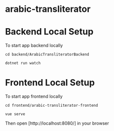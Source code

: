 # arabic-transliterator

# Backend Local Setup

To start app backend locally

`cd backend/ArabicTransliteratorBackend`

`dotnet run watch`

# Frontend Local Setup

To start app frontend locally

`cd frontend/arabic-transliterator-frontend`

`vue serve`

Then open [http://localhost:8080/] in your browser